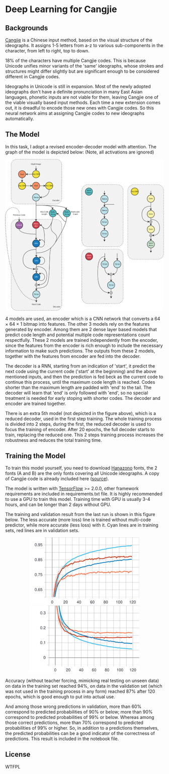# Deep Learning for Cangjie

## Backgrounds

[Cangjie](https://en.wikipedia.org/wiki/Cangjie_input_method) is a Chinese input method, based on the visual structure of the ideographs. It assigns 1-5 letters from a-z to various sub-components in the character, from left to right, top to down. 

18% of the characters have multiple Cangjie codes. This is because Unicode unifies minor variants of the 'same' ideographs, whose strokes and structures might differ slightly but are significant enough to be considered different in Cangjie codes.

Ideographs in Unicode is still in expansion. Most of the newly adopted ideographs don't have a definite pronunciation in many East Asian languages, phonetic inputs are not viable for them, leaving Cangjie one of the viable visually based input methods. Each time a new extension comes out, it is dreadful to encode those new ones with Cangjie codes. So this neural network aims at assigning Cangjie codes to new ideographs automatically.

## The Model

In this task, I adopt a revised encoder-decoder model with attention. The graph of the model is depicted below: (Note, all activations are ignored)

![Model Graph](/Figures/graph.svg "Model Graph")

4 models are used, an encoder which is a CNN network that converts a 64 × 64 × 1 bitmap into features. The other 3 models rely on the features generated by encoder. Among them are 2 dense layer based models that predict code length and potential multiple code representations count respectfully. These 2 models are trained independently from the encoder, since the features from the encoder is rich enough to include the necessary information to make such predictions. The outputs from these 2 models, together with  the features from encoder are fed into the decoder.

The decoder is a RNN, starting from an indication of 'start', it predict the next code using the current code ('start' at the beginning) and the above mentioned inputs, and then the prediction is fed beck as the current code to continue this process, until the maximum code length is reached. Codes shorter than the maximum length are padded with 'end' to the tail. The decoder will learn that 'end' is only followed with 'end', so no special treatment is needed for early stoping with shorter codes. The decoder and encoder are trained together.

There is an extra 5th model (not depicted in the figure above), which is a reduced decoder, used in the first step training. The whole training process is divided into 2 steps, during the first, the reduced decoder is used to focus the training of encoder. After 20 epochs, the full decoder starts to train, replacing the reduced one. This 2 steps training process increases the robustness and reduces the total training time.

## Training the Model

To train this model yourself, you need to download [Hanazono](https://fonts.jp/hanazono/) fonts, the 2 fonts (A and B) are the only fonts covering all Unicode ideographs. A copy of Cangjie code is already included here ([source](https://github.com/rime-aca/rime-cangjie6)).

The model is written with [TensorFlow](https://www.tensorflow.org) >= 2.0.0, other framework requirements are included in requirements.txt file. It is highly recommended to use a GPU to train this model. Training time with GPU is usually 3-4 hours, and can be longer than 2 days without GPU.

The training and validation result from the last run is shown in this figure below. The less accurate (more loss) line is trained without multi-code predictor, while more accurate (less loss) with it. Cyan lines are in training sets, red lines are in validation sets.

<p align="middle">
  <img src="/Figures/accuracy.svg" alt="Accuracy" width="350"/>
  <img src="/Figures/loss.svg" alt="Loss" width="350"/>
</p>

Accuracy (without teacher forcing, mimicking real testing on unseen data) on data in the training set reached 94%, on data in the validation set (which was not used in the training process in any form) reached 87% after 120 epochs, which is good enough to put into actual use.

And among those wrong predictions in validation, more than 60% correspond to predicted probabilities of 90% or below; more than 90% correspond to predicted probabilities of 99% or below. Whereas among those correct predictions, more than 70% correspond to predicted probabilities of 99% or higher. So, in addition to a predictions themselves, the predicted probabilities can be a good indicator of the correctness of predictions. This result is included in the notebook file.

## License

WTFPL
